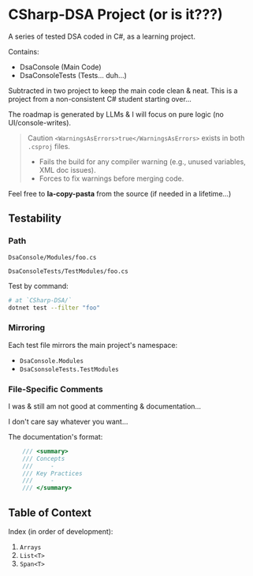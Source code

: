 # CSharp-DSA Project (or is it???)
A series of tested DSA coded in C#, as a learning project.

Contains:
- DsaConsole (Main Code)
- DsaConsoleTests (Tests... duh...)

Subtracted in two project to keep the main code clean & neat.
This is a project from a non-consistent C# student starting over...

The roadmap is generated by LLMs & I will focus on pure logic (no UI/console-writes).

> Caution
> `<WarningsAsErrors>true</WarningsAsErrors>` exists in both `.csproj` files.
>   - Fails the build for any compiler warning (e.g., unused variables, XML doc issues).
>   - Forces to fix warnings before merging code.

Feel free to **la-copy-pasta** from the source (if needed in a lifetime...)

## Testability
### Path

`DsaConsole/Modules/foo.cs`

`DsaConsoleTests/TestModules/foo.cs`

Test by command:
```bash
# at `CSharp-DSA/`
dotnet test --filter "foo"
```

### Mirroring

Each test file mirrors the main project's namespace:
- `DsaConsole.Modules`
- `DsaCsonsoleTests.TestModules`

### File-Specific Comments
I was & still am not good at commenting & documentation... 

I don't care say whatever you want...

The documentation's format:
```cs
    /// <summary>
    /// Concepts
    ///     - 
    /// Key Practices
    ///     - 
    /// </summary>
```

## Table of Context

Index (in order of development):
1. `Arrays`
2. `List<T>`
3. `Span<T>`

